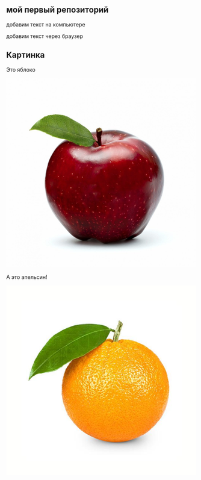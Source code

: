 ## мой первый репозиторий

добавим текст на компьютере 

добавим текст через браузер

## Картинка
Это яблоко

![яблоко](apple.jpg)

А это апельсин! 

![апельсин](orange.jpg)
